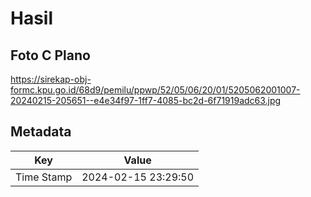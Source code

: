 # Hasil

## Foto C Plano

https://sirekap-obj-formc.kpu.go.id/68d9/pemilu/ppwp/52/05/06/20/01/5205062001007-20240215-205651--e4e34f97-1ff7-4085-bc2d-6f71919adc63.jpg


## Metadata

| Key        | Value               |
| ---------- | ------------------- |
| Time Stamp | 2024-02-15 23:29:50 |



